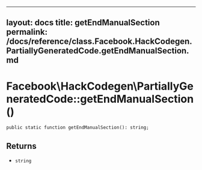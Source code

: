 
***

layout: docs
title: getEndManualSection
permalink: /docs/reference/class.Facebook.HackCodegen.PartiallyGeneratedCode.getEndManualSection.md
---







# Facebook\\HackCodegen\\PartiallyGeneratedCode::getEndManualSection()




``` Hack
public static function getEndManualSection(): string;
```




## Returns




+ ` string `